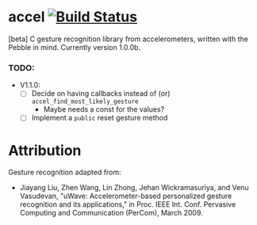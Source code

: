 accel [![Build Status](https://travis-ci.org/shalecraig/accel.png?branch=master)](https://travis-ci.org/shalecraig/accel)
=====

[beta] C gesture recognition library from accelerometers, written with the Pebble in mind. Currently version 1.0.0b.


### TODO:

- V1.1.0:
    - [ ] Decide on having callbacks instead of (or) `accel_find_most_likely_gesture`
        - Maybe needs a const for the values?
    - [ ] Implement a `public` reset gesture method

Attribution
=====

Gesture recognition adapted from:
- Jiayang Liu, Zhen Wang, Lin Zhong, Jehan Wickramasuriya, and Venu Vasudevan, "uWave: Accelerometer-based personalized gesture recognition and its applications," in Proc. IEEE Int. Conf. Pervasive Computing and Communication (PerCom), March 2009.
